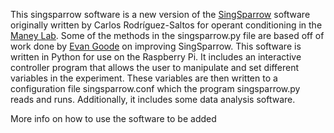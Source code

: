 This singsparrow software is a new version of the [SingSparrow](https://github.com/crodriguez-saltos/SingSparrow) software originally written by Carlos Rodríguez-Saltos for operant conditioning in the [Maney Lab](https://www.birdbrainlab.org). Some of the methods in the singsparrow.py file are based off of work done by [Evan Goode](https://github.com/evan-goode/singsparrow-ii) on improving SingSparrow. This software is written in Python for use on the Raspberry Pi. It includes an interactive controller program that allows the user to manipulate and set different variables in the experiment. These variables are then written to a configuration file singsparrow.conf which the program singsparrow.py reads and runs. Additionally, it includes some data analysis software.

More info on how to use the software to be added

